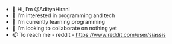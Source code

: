 - 👋 Hi, I’m @AdityaHirani
- 👀 I’m interested in programming and tech
- 🌱 I’m currently learning programming
- 💞️ I’m looking to collaborate on nothing yet
- 📫 To reach me - reddit - https://www.reddit.com/user/siassis

<!---
AdityaHirani/AdityaHirani is a ✨ special ✨ repository because its `README.md` (this file) appears on your GitHub profile.
You can click the Preview link to take a look at your changes.
--->
